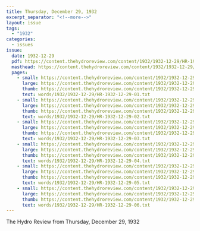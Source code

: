 ```yaml
---
title: Thursday, December 29, 1932
excerpt_separator: "<!--more-->"
layout: issue
tags:
  - "1932"
categories:
  - issues
issue:
  date: 1932-12-29
  pdf: https://content.thehydroreview.com/content/1932/1932-12-29/HR-1932-12-29.pdf
  masthead: https://content.thehydroreview.com/content/1932/1932-12-29/masthead/HR-1932-12-29.jpg
  pages:
    - small: https://content.thehydroreview.com/content/1932/1932-12-29/small/HR-1932-12-29-01.jpg
      large: https://content.thehydroreview.com/content/1932/1932-12-29/large/HR-1932-12-29-01.jpg
      thumb: https://content.thehydroreview.com/content/1932/1932-12-29/thumbnails/HR-1932-12-29-01.jpg
      text: words/1932/1932-12-29/HR-1932-12-29-01.txt
    - small: https://content.thehydroreview.com/content/1932/1932-12-29/small/HR-1932-12-29-02.jpg
      large: https://content.thehydroreview.com/content/1932/1932-12-29/large/HR-1932-12-29-02.jpg
      thumb: https://content.thehydroreview.com/content/1932/1932-12-29/thumbnails/HR-1932-12-29-02.jpg
      text: words/1932/1932-12-29/HR-1932-12-29-02.txt
    - small: https://content.thehydroreview.com/content/1932/1932-12-29/small/HR-1932-12-29-03.jpg
      large: https://content.thehydroreview.com/content/1932/1932-12-29/large/HR-1932-12-29-03.jpg
      thumb: https://content.thehydroreview.com/content/1932/1932-12-29/thumbnails/HR-1932-12-29-03.jpg
      text: words/1932/1932-12-29/HR-1932-12-29-03.txt
    - small: https://content.thehydroreview.com/content/1932/1932-12-29/small/HR-1932-12-29-04.jpg
      large: https://content.thehydroreview.com/content/1932/1932-12-29/large/HR-1932-12-29-04.jpg
      thumb: https://content.thehydroreview.com/content/1932/1932-12-29/thumbnails/HR-1932-12-29-04.jpg
      text: words/1932/1932-12-29/HR-1932-12-29-04.txt
    - small: https://content.thehydroreview.com/content/1932/1932-12-29/small/HR-1932-12-29-05.jpg
      large: https://content.thehydroreview.com/content/1932/1932-12-29/large/HR-1932-12-29-05.jpg
      thumb: https://content.thehydroreview.com/content/1932/1932-12-29/thumbnails/HR-1932-12-29-05.jpg
      text: words/1932/1932-12-29/HR-1932-12-29-05.txt
    - small: https://content.thehydroreview.com/content/1932/1932-12-29/small/HR-1932-12-29-06.jpg
      large: https://content.thehydroreview.com/content/1932/1932-12-29/large/HR-1932-12-29-06.jpg
      thumb: https://content.thehydroreview.com/content/1932/1932-12-29/thumbnails/HR-1932-12-29-06.jpg
      text: words/1932/1932-12-29/HR-1932-12-29-06.txt
---
```


The Hydro Review from Thursday, December 29, 1932

<!--more-->

